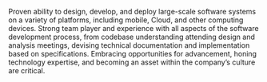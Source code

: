 
Proven ability to design, develop, and deploy large-scale software systems on a variety of platforms, including mobile, Cloud, and other computing devices. Strong team player and experience with all aspects of the software development process, from codebase understanding attending design and analysis meetings, devising technical documentation and implementation based on specifications. Embracing opportunities for advancement, honing technology expertise, and becoming an asset within the company’s culture are critical.

<!---
philemmons/philemmons is a ✨ special ✨ repository because its `README.md` (this file) appears on your GitHub profile.
You can click the Preview link to take a look at your changes.
--->
